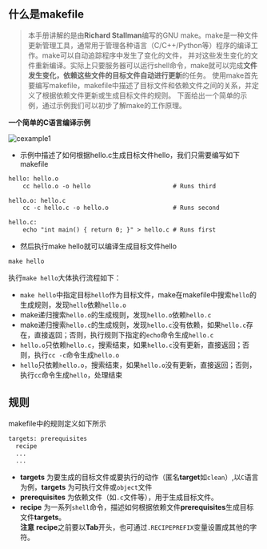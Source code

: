 ## 什么是makefile

> 本手册讲解的是由**Richard Stallman**编写的GNU make。make是一种文件更新管理工具，通常用于管理各种语言（C/C++/Python等）程序的编译工作。make可以自动追踪程序中发生了变化的文件，
> 并对这些发生变化的文件重新编译。实际上只要服务器可以运行shell命令，make就可以完成**文件发生变化，依赖这些文件的目标文件自动进行更新**的任务。
> 使用make首先要编写makefile，makefile中描述了目标文件和依赖文件之间的关系，并定义了根据依赖文件更新或生成目标文件的规则。
> 下面给出一个简单的示例，通过示例我们可以初步了解make的工作原理。

**一个简单的C语言编译示例**

![cexample1](/pics/cexample.jpg)

*  示例中描述了如何根据hello.c生成目标文件hello，我们只需要编写如下makefile

```html
hello: hello.o
    cc hello.o -o hello                       # Runs third

hello.o: hello.c
    cc -c hello.c -o hello.o                  # Runs second

hello.c:
    echo "int main() { return 0; }" > hello.c # Runs first 
```

* 然后执行make hello就可以编译生成目标文件hello
```html
make hello
```

执行`make hello`大体执行流程如下：

* `make hello`中指定目标`hello`作为目标文件，make在makefile中搜索`hello`的生成规则，发现`hello`依赖`hello.o`
* make递归搜索`hello.o`的生成规则，发现`hello.o`依赖`hello.c`
* make递归搜索`hello.c`的生成规则，发现`hello.c`没有依赖，如果`hello.c`存在，直接返回；否则，执行规则下指定的`echo`命令生成`hello.c`
* `hello.o`只依赖`hello.c`，搜索结束，如果`hello.c`没有更新，直接返回；否则，执行`cc -c`命令生成`hello.o`
* `hello`只依赖`hello.o`，搜索结束，如果`hello.o`没有更新，直接返回；否则，执行`cc`命令生成`hello`，处理结束

## 规则

makefile中的规则定义如下所示
```html
targets: prerequisites
  recipe
  ...
  ...
```
* **targets** 为要生成的目标文件或要执行的动作（匿名**target**如`clean`）,以`C`语言为例，**targets** 为可执行文件或`object`文件
* **prerequisites** 为依赖文件（如`.c`文件等），用于生成目标文件。
* **recipe** 为一系列`shell`命令，描述如何根据依赖文件**prerequisites**生成目标文件**targets**。  
    **注意** **recipe**之前要以**Tab**开头，也可通过`.RECIPEPREFIX`变量设置成其他的字符。
